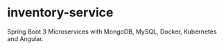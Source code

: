 # inventory-service
Spring Boot 3 Microservices with MongoDB, MySQL, Docker, Kubernetes and Angular.
